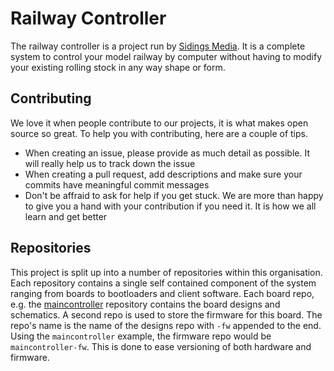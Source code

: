 <!--
SPDX-FileCopyrightText: 2022 Sidings Media <contact@sidingsmedia.com>
SPDX-License-Identifier: CC-BY-SA-4.0
-->

# Railway Controller

The railway controller is a project run by [Sidings
Media](https://github.com/SidingsMedia). It is a complete system to control your
model railway by computer without having to modify your existing rolling stock
in any way shape or form.

## Contributing

We love it when people contribute to our projects, it is what makes open source
so great. To help you with contributing, here are a couple of tips.

* When creating an issue, please provide as much detail as possible. It will
  really help us to track down the issue
* When creating a pull request, add descriptions and make sure your commits have
  meaningful commit messages
* Don't be affraid to ask for help if you get stuck. We are more than happy to
  give you a hand with your contribution if you need it. It is how we all learn
  and get better

<!-- TODO: Add contributing section to the docs -->
<!-- TODO: Add docs -->
<!-- For more details on how to contribute, please take a look at the contributing
section of the docs. -->

## Repositories

This project is split up into a number of repositories within this organisation.
Each repository contains a single self contained component of the system ranging
from boards to bootloaders and client software. Each board repo, e.g. the
[maincontroller](https://github.com/RailwayController/maincontroller) repository
contains the board designs and schematics. A second repo is used to store the
firmware for this board. The repo's name is the name of the designs repo with
`-fw` appended to the end. Using the `maincontroller` example, the firmware repo
would be `maincontroller-fw`. This is done to ease versioning of both hardware
and firmware.

<!--
TODO:

👩‍💻 Useful resources - where can the community find your docs? Is there 
anything else the community should know?
-->
